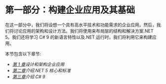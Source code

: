 # 第一部分：构建企业应用及其基础

在这一部分中，我们将设想一个具有高水平技术和功能需求的企业应用。然后，我们将讨论应用的架构和设计方法。我们将使用来布局层的结构和解决方案.NET 5。我们还将学习 C# 9 的新语言特性以及.NET 运行时，我们将利用它来构建应用。

本节包含以下章节:

*   [*第 1 章*](01.html#_idTextAnchor014)*设计和架构企业应用*
*   [*第二章*](02.html#_idTextAnchor036)*介绍.NET 5 核心和标准*
*   [*第三章*](03.html#_idTextAnchor052)*介绍 C# 9*